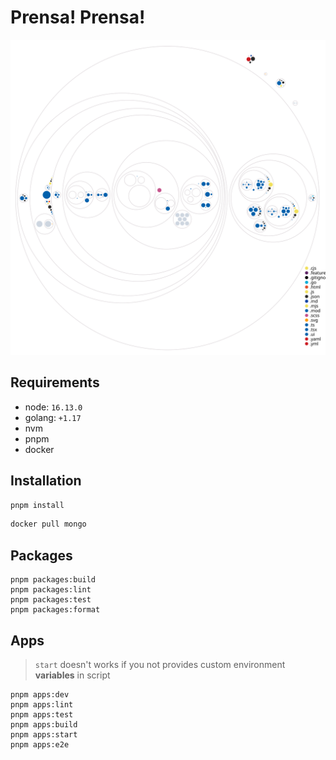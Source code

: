 # Prensa! Prensa!

![Diagram](./static/workspace-diagram.svg)

## Requirements

-  node: `16.13.0`
-  golang: `+1.17`
-  nvm
-  pnpm
-  docker

## Installation

```bash
pnpm install
```

```bash
docker pull mongo
```

## Packages

```
pnpm packages:build
pnpm packages:lint
pnpm packages:test
pnpm packages:format
```

## Apps

> `start` doesn't works if you not provides custom environment **variables** in script

```
pnpm apps:dev
pnpm apps:lint
pnpm apps:test
pnpm apps:build
pnpm apps:start
pnpm apps:e2e
```
